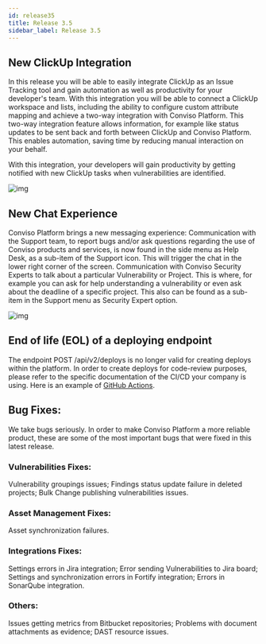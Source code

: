```yaml
---
id: release35
title: Release 3.5
sidebar_label: Release 3.5
---
```


## New ClickUp Integration

In this release you will be able to easily integrate ClickUp as an Issue Tracking tool and gain automation as well as productivity for your developer's team. With this integration you will be able to connect a ClickUp workspace and lists, including the ability to configure custom attribute mapping and achieve a two-way integration with Conviso Platform. This two-way integration feature allows information, for example like status updates to be sent back and forth between ClickUp and Conviso Platform. This enables automation, saving time by reducing manual interaction on your behalf.

With this integration, your developers will gain productivity by getting notified with new ClickUp tasks when vulnerabilities are identified.

<div style={{textAlign: 'center'}}>

![img](../../static/img/release35-gif1.gif)

</div>

## New Chat Experience

Conviso Platform brings a new messaging experience:
Communication with the Support team, to report bugs and/or ask questions regarding the use of Conviso products and services, is now found in the side menu as Help Desk, as a sub-item of the Support icon. This will trigger the chat in the lower right corner of the screen.
Communication with Conviso Security Experts to talk about a particular Vulnerability or Project. This is where, for example you can ask for help understanding a vulnerability or even ask about the deadline of a specific project. This also can be found as a sub-item in the Support menu as Security Expert option.

<div style={{textAlign: 'center'}}>

![img](../../static/img/release35-gif2.gif)

</div>

## End of life (EOL) of a deploying endpoint

The endpoint POST /api/v2/deploys is no longer valid for creating deploys within the platform. In order to create deploys for code-review purposes, please refer to the specific documentation of the CI/CD your company is using. Here is an example of [GitHub Actions](../integrations/github-actions).

## Bug Fixes:

We take bugs seriously. In order to make Conviso Platform a more reliable product, these are some of the most important bugs that were fixed in this latest release.

### Vulnerabilities Fixes:

Vulnerability groupings issues;
Findings status update failure in deleted projects;
Bulk Change publishing vulnerabilities issues.

### Asset Management Fixes:

Asset synchronization failures.

### Integrations Fixes:

Settings errors in Jira integration;
Error sending Vulnerabilities to Jira board;
Settings and synchronization errors in Fortify integration;
Errors in SonarQube integration.

### Others:

Issues getting metrics from Bitbucket repositories;
Problems with document attachments as evidence;
DAST resource issues.